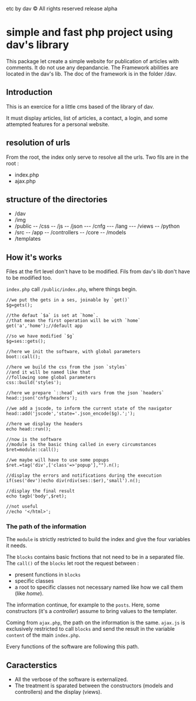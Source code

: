 etc by dav
© All rights reserved
release alpha

# simple and fast php project using dav's library

This package let create a simple website for publication of articles with comments.
It do not use any depandancie.
The Framework abilities are located in the dav's lib.
The doc of the framework is in the folder /dav.

## Introduction

This is an exercice for a little cms based of the library of dav.

It must display articles, list of articles, a contact, a login, and some attempted features for a personal website.

## resolution of urls

From the root, the index only serve to resolve all the urls.
Two fils are in the root :
- index.php
- ajax.php

## structure of the directories

- /dav
- /img
- /public
-- /css
-- /js
-- /json
--- /cnfg
--- /lang
--- /views
-- /python
- /src
-- /app
-- /controllers
-- /core
-- /models
- /templates

## How it's works

Files at the firt level don't have to be modified.
Fils from dav's lib don't have to be modified too.

`index.php` call `/public/index.php`, where things begin.

    //we put the gets in a ses, joinable by `get()`
    $g=gets();

    //the defaut `$a` is set at `home`.
    //that mean the first operation will be with `home`
    get('a','home');//default app

    //so we have modified `$g`
    $g=ses::gets();

    //here we init the software, with global parameters
    boot::call();

    //here we build the css from the json `styles`
    //and it will be named like that
    //following some global parameters
    css::build('styles');

    //here we prepare `::head` with vars from the json `headers`
    head::json('cnfg/headers');

    //we add a jscode, to inform the current state of the navigator
    head::add('jscode','state='.json_encode($g).';');

    //here we display the headers
    echo head::run();

    //now is the software
    //module is the basic thing called in every circumstances
    $ret=module::call();

    //we maybe will have to use some popups
    $ret.=tag('div',['class'=>'popup'],"").n();

    //display the errors and notifications during the execution
    if(ses('dev'))echo div(rdiv(ses::$er),'small').n();

    //display the final result
    echo tagb('body',$ret);

    //not useful
    //echo '</html>';

### The path of the information

The `module` is strictly restricted to build the index and give the four variables it needs.

The `blocks` contains basic fnctions that not need to be in a separated file.
The `call()` of the `blocks` let root the request between :
- present functions in `blocks`
- specific classes
- a root to specific classes not necessary named like how we call them (like *home*).

The information continue, for example to the `posts`.
Here, some constructors (it's a *controller*) assume to bring values to the templater.

Coming from `ajax.php`, the path on the information is the same.
`ajax.js` is exclusively restricted to call `blocks` and send the result in the variable `content` of the main `index.php`.

Every functions of the software are following this path.

## Caracterstics

- All the verbose of the software is externalized.
- The treatment is sparated between the constructors (models and controllers) and the display (views).

